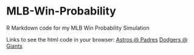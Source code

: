 # MLB-Win-Probability
R Markdown code for my MLB Win Probability Simulation

Links to see the html code in your browser:
[Astros @ Padres](https://htmlpreview.github.io/?https://github.com/ross-wgh/MLB-Win-Probability/blob/main/Astros_at_Padres.html "Astros @ Padres")
[Dodgers @ Giants](https://htmlpreview.github.io/?https://github.com/ross-wgh/MLB-Win-Probability/blob/main/Dogders_at_Giants.html "Dodgers @ Giants")
